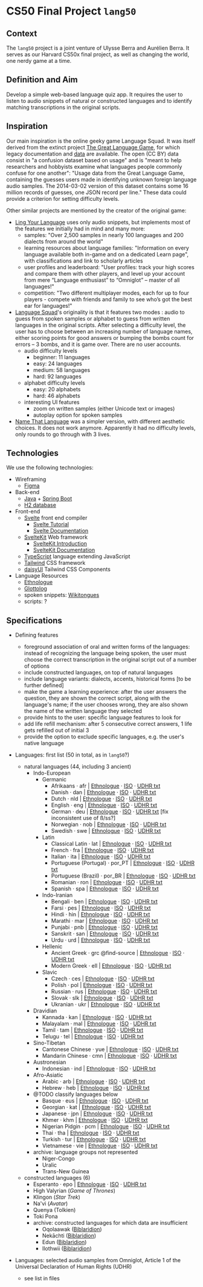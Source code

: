 # CS50 Final Project `lang50`

## Context

The `lang50` project is a joint venture of Ulysse Berra and Aurélien Berra. It serves as our Harvard CS50x final project, as well as changing the world, one nerdy game at a time.

## Definition and Aim

Develop a simple web-based language quiz app. It requires the user to listen to audio snippets of natural or constructed languages and to identify matching transcriptions in the original scripts.

## Inspiration

Our main inspiration is the online geeky game Language Squad. It was itself derived from the extinct project [The Great Language Game](https://greatlanguagegame.com/), for which legacy documentation and [data](https://lars.yencken.org/datasets/great-language-game/) are available. The open (CC BY) data consist in "a confusion dataset based on usage" and is "meant to help researchers and hobbyists examine what languages people commonly confuse for one another": "Usage data from the Great Language Game, containing the guesses users made in identifying unknown foreign language audio samples. The 2014-03-02 version of this dataset contains some 16 million records of guesses, one JSON record per line." These data could provide a criterion for setting difficulty levels.

Other similar projects are mentioned by the creator of the original game:

* [Ling Your Language](https://lingyourlanguage.com/) uses only audio snippets, but implements most of the features we initially had in mind and many more:
    * samples: "Over 2,500 samples in nearly 100 languages and 200 dialects from around the world"
    * learning resources about language families: "Information on every language available both in-game and on a dedicated Learn page", with classifications and link to scholarly articles
    * user profiles and leaderboard: "User profiles: track your high scores and compare them with other players, and level up your account from mere “Language enthusiast” to “Omniglot” – master of all languages!"
    * competition: "Two different multiplayer modes, each for up to four players - compete with friends and family to see who’s got the best ear for languages!"
* [Language Squad](https://www.languagesquad.com/)'s originality is that it features two modes : audio to guess from spoken samples or alphabet to guess from written languages in the original scripts. After selecting a difficulty level, the user has to choose between an increasing number of language names, either scoring points for good answers or bumping the bombs count for errors – 3 bombs, and it is game over. There are no user accounts.
    * audio difficulty levels
        * beginner: 11 languages
        * easy: 24 languages
        * medium: 58 languages
        * hard: 92 languages
    * alphabet difficulty levels
        * easy: 20 alphabets
        * hard: 46 alphabets
    * interesting UI features
        * zoom on written samples (either Unicode text or images)
        * autoplay option for spoken samples
* [Name That Language](https://namethatlanguage.org/) was a simpler version, with different aesthetic choices. It does not work anymore. Apparently it had no difficulty levels, only rounds to go through with 3 lives.

## Technologies

We use the following technologies:

* Wireframing
    * [Figma](https://www.figma.com/)
* Back-end
    * [Java](https://www.java.com/) + [Spring Boot](https://spring.io/)
    * [H2 database](http://h2database.com/)
* Front-end
    * [Svelte](https://svelte.dev/) front end compiler
        * [Svelte Tutorial](https://svelte.dev/tutorial/)
        * [Svelte Documentation](https://svelte.dev/docs)
    * [SvelteKit](https://kit.svelte.dev/) Web framework
        * [SvelteKit Introduction](https://learn.svelte.dev/tutorial/introducing-sveltekit)
        * [SvelteKit Documentation](https://kit.svelte.dev/docs/introduction)
    * [TypeScript](https://www.typescriptlang.org/) language extending JavaScript
    * [Tailwind](https://tailwindcss.com/) CSS framework
    * [daisyUI](https://daisyui.com/) Tailwind CSS Components
* Language Resources
    * [Ethnologue](https://www.ethnologue.com/)
    * [Glottolog](https://glottolog.org/)
    * spoken snippets: [Wikitongues](https://wikitongues.org/)
    * scripts: ?

## Specifications

* Defining features
    * foreground association of oral and written forms of the languages: instead of recognizing the language being spoken, the user must choose the correct transcription in the original script out of a number of options
    * include constructed languages, on top of natural languages
    * include language variants: dialects, accents, historical forms [to be further defined]
    * make the game a learning experience: after the user answers the question, they are shown the correct script, along with the language's name; if the user chooses wrong, they are also shown the name of the written language they selected
    * provide hints to the user: specific language features to look for
    * add life refill mechanism: after 5 consecutive correct answers, 1 life gets refilled out of initial 3
    * provide the option to exclude specific languages, e.g. the user's native language

* Languages: first list (50 in total, as in `lang50`?)
    * natural languages (44, including 3 ancient)
        * Indo-European
            * Germanic
                * Afrikaans · afr | [Ethnologue](http://www.ethnologue.com/language/afr/) · [ISO](http://https//iso639-3.sil.org/code/afr) · [UDHR txt](https://unicode.org/udhr/d/udhr_afr.txt)
                * Danish · dan | [Ethnologue](http://www.ethnologue.com/language/dan/) · [ISO](http://https//iso639-3.sil.org/code/dan) · [UDHR txt](https://unicode.org/udhr/d/udhr_dan.txt)
                * Dutch · nld | [Ethnologue](http://www.ethnologue.com/language/nld/) · [ISO](http://https//iso639-3.sil.org/code/nld) · [UDHR txt](https://unicode.org/udhr/d/udhr_nld.txt)
                * English · eng | [Ethnologue](http://www.ethnologue.com/language/eng/) · [ISO](http://https//iso639-3.sil.org/code/eng) · [UDHR txt](https://unicode.org/udhr/d/udhr_eng.txt)
                * German · deu | [Ethnologue](http://www.ethnologue.com/language/deu/) · [ISO](http://https//iso639-3.sil.org/code/deu) · [UDHR txt](https://unicode.org/udhr/d/udhr_deu_1996.txt) [fix inconsistent use of ß/ss?]
                * Norwegian · nob | [Ethnologue](http://www.ethnologue.com/language/nob/) · [ISO](http://https//iso639-3.sil.org/code/nob) · [UDHR txt](https://unicode.org/udhr/d/udhr_nob.txt)
                * Swedish · swe | [Ethnologue](http://www.ethnologue.com/language/swe/) · [ISO](http://https//iso639-3.sil.org/code/swe) · [UDHR txt](https://unicode.org/udhr/d/udhr_swe.txt)
            * Latin
                * Classical Latin · lat | [Ethnologue](http://www.ethnologue.com/language/lat/) · [ISO](http://https//iso639-3.sil.org/code/lat) · [UDHR txt](https://unicode.org/udhr/d/udhr_lat.txt)
                * French · fra | [Ethnologue](http://www.ethnologue.com/language/fra/) · [ISO](http://https//iso639-3.sil.org/code/fra) · [UDHR txt](https://unicode.org/udhr/d/udhr_fra.txt)
                * Italian · ita | [Ethnologue](http://www.ethnologue.com/language/ita/) · [ISO](http://https//iso639-3.sil.org/code/ita) · [UDHR txt](https://unicode.org/udhr/d/udhr_ita.txt)
                * Portuguese (Portugal) · por_PT | [Ethnologue](http://www.ethnologue.com/language/por/) · [ISO](http://https//iso639-3.sil.org/code/por) · [UDHR txt](https://unicode.org/udhr/d/udhr_por_PT.txt)
                * Portuguese (Brazil) · por_BR | [Ethnologue](http://www.ethnologue.com/language/por/) · [ISO](http://https//iso639-3.sil.org/code/por) · [UDHR txt](https://unicode.org/udhr/d/udhr_por_BR.txt)
                * Romanian · ron | [Ethnologue](http://www.ethnologue.com/language/ron/) · [ISO](http://https//iso639-3.sil.org/code/ron) · [UDHR txt](https://unicode.org/udhr/d/udhr_ron_2006.txt)
                * Spanish · spa | [Ethnologue](http://www.ethnologue.com/language/spa/) · [ISO](http://https//iso639-3.sil.org/code/spa) · [UDHR txt](https://unicode.org/udhr/d/udhr_spa.txt)
            * Indo-Iranian
                * Bengali · ben | [Ethnologue](http://www.ethnologue.com/language/ben/) · [ISO](http://https//iso639-3.sil.org/code/ben) · [UDHR txt](https://unicode.org/udhr/d/udhr_ben.txt)
                * Farsi · pes | [Ethnologue](http://www.ethnologue.com/language/pes/) · [ISO](http://https//iso639-3.sil.org/code/pes) · [UDHR txt](https://unicode.org/udhr/d/udhr_pes_1.txt)
                * Hindi · hin | [Ethnologue](http://www.ethnologue.com/language/hin/) · [ISO](http://https//iso639-3.sil.org/code/hin) · [UDHR txt](https://unicode.org/udhr/d/udhr_hin.txt)
                * Marathi · mar | [Ethnologue](http://www.ethnologue.com/language/mar/) · [ISO](http://https//iso639-3.sil.org/code/mar) · [UDHR txt](https://unicode.org/udhr/d/udhr_mar.txt)
                * Punjabi · pnb | [Ethnologue](http://www.ethnologue.com/language/pnb/) · [ISO](http://https//iso639-3.sil.org/code/pnb) · [UDHR txt](https://unicode.org/udhr/d/udhr_pnb.txt)
                * Sanskrit · san | [Ethnologue](http://www.ethnologue.com/language/san/) · [ISO](http://https//iso639-3.sil.org/code/san) · [UDHR txt](https://unicode.org/udhr/d/udhr_san.txt)
                * Urdu · urd | [Ethnologue](http://www.ethnologue.com/language/urd/) · [ISO](http://https//iso639-3.sil.org/code/urd) · [UDHR txt](https://unicode.org/udhr/d/udhr_urd.txt)
            * Hellenic
                * Ancient Greek · grc @find-source | [Ethnologue](http://www.ethnologue.com/language/grc/) · [ISO](http://https//iso639-3.sil.org/code/grc) · [UDHR txt](https://unicode.org/udhr/d/udhr_grc.txt)
                * Modern Greek · ell | [Ethnologue](http://www.ethnologue.com/language/ell/) · [ISO](http://https//iso639-3.sil.org/code/ell) · [UDHR txt](https://unicode.org/udhr/d/udhr_ell_monotonic.txt)
            * Slavic
                * Czech · ces | [Ethnologue](http://www.ethnologue.com/language/ces/) · [ISO](http://https//iso639-3.sil.org/code/ces) · [UDHR txt](https://unicode.org/udhr/d/udhr_ces.txt)
                * Polish · pol | [Ethnologue](http://www.ethnologue.com/language/pol/) · [ISO](http://https//iso639-3.sil.org/code/pol) · [UDHR txt](https://unicode.org/udhr/d/udhr_pol.txt)
                * Russian · rus | [Ethnologue](http://www.ethnologue.com/language/rus/) · [ISO](http://https//iso639-3.sil.org/code/rus) · [UDHR txt](https://unicode.org/udhr/d/udhr_rus.txt)
                * Slovak · slk | [Ethnologue](http://www.ethnologue.com/language/slk/) · [ISO](http://https//iso639-3.sil.org/code/slk) · [UDHR txt](https://unicode.org/udhr/d/udhr_slk.txt)
                * Ukranian · ukr | [Ethnologue](http://www.ethnologue.com/language/ukr/) · [ISO](http://https//iso639-3.sil.org/code/ukr) · [UDHR txt](https://unicode.org/udhr/d/udhr_ukr.txt)
        * Dravidian
            * Kannada · kan | [Ethnologue](http://www.ethnologue.com/language/kan/) · [ISO](http://https//iso639-3.sil.org/code/kan) · [UDHR txt](https://unicode.org/udhr/d/udhr_kan.txt)
            * Malayalam · mal | [Ethnologue](http://www.ethnologue.com/language/mal/) · [ISO](http://https//iso639-3.sil.org/code/mal) · [UDHR txt](https://unicode.org/udhr/d/udhr_mal.txt)
            * Tamil · tam | [Ethnologue](http://www.ethnologue.com/language/tam/) · [ISO](http://https//iso639-3.sil.org/code/tam) · [UDHR txt](https://unicode.org/udhr/d/udhr_tam.txt)
            * Telugu · tel | [Ethnologue](http://www.ethnologue.com/language/tel/) · [ISO](http://https//iso639-3.sil.org/code/tel) · [UDHR txt](https://unicode.org/udhr/d/udhr_tel.txt)
        * Sino-Tibetan
            * Cantonese Chinese · yue | [Ethnologue](http://www.ethnologue.com/language/yue/) · [ISO](http://https//iso639-3.sil.org/code/yue) · [UDHR txt](https://unicode.org/udhr/d/udhr_yue.txt)
            * Mandarin Chinese · cmn | [Ethnologue](http://www.ethnologue.com/language/cmn/) · [ISO](http://https//iso639-3.sil.org/code/cmn) · [UDHR txt](https://unicode.org/udhr/d/udhr_cmn_hant.txt)
        * Austronesian
            * Indonesian · ind | [Ethnologue](http://www.ethnologue.com/language/ind/) · [ISO](http://https//iso639-3.sil.org/code/ind) · [UDHR txt](https://unicode.org/udhr/d/udhr_ind.txt)
        * Afro-Asiatic
            * Arabic · arb | [Ethnologue](http://www.ethnologue.com/language/arb/) · [ISO](http://https//iso639-3.sil.org/code/arb) · [UDHR txt](https://unicode.org/udhr/d/udhr_arb.txt)
            * Hebrew · heb | [Ethnologue](http://www.ethnologue.com/language/heb/) · [ISO](http://https//iso639-3.sil.org/code/heb) · [UDHR txt](https://unicode.org/udhr/d/udhr_heb.txt)
        * @TODO classify languages below
            * Basque · eus | [Ethnologue](http://www.ethnologue.com/language/eus/) · [ISO](http://https//iso639-3.sil.org/code/eus) · [UDHR txt](https://unicode.org/udhr/d/udhr_eus.txt)
            * Georgian · kat | [Ethnologue](http://www.ethnologue.com/language/kat/) · [ISO](http://https//iso639-3.sil.org/code/kat) · [UDHR txt](https://unicode.org/udhr/d/udhr_kat.txt)
            * Japanese · jpn | [Ethnologue](http://www.ethnologue.com/language/jpn/) · [ISO](http://https//iso639-3.sil.org/code/jpn) · [UDHR txt](https://unicode.org/udhr/d/udhr_jpn.txt)
            * Khmer · khm | [Ethnologue](http://www.ethnologue.com/language/khm/) · [ISO](http://https//iso639-3.sil.org/code/khm) · [UDHR txt](https://unicode.org/udhr/d/udhr_khm.txt)
            * Nigerian Pidgin · pcm | [Ethnologue](http://www.ethnologue.com/language/pcm/) · [ISO](http://https//iso639-3.sil.org/code/pcm) · [UDHR txt](https://unicode.org/udhr/d/udhr_pcm.txt)
            * Thai · tha | [Ethnologue](http://www.ethnologue.com/language/tha/) · [ISO](http://https//iso639-3.sil.org/code/tha) · [UDHR txt](https://unicode.org/udhr/d/udhr_tha.txt)
            * Turkish · tur | [Ethnologue](http://www.ethnologue.com/language/tur/) · [ISO](http://https//iso639-3.sil.org/code/tur) · [UDHR txt](https://unicode.org/udhr/d/udhr_tur.txt)
            * Vietnamese · vie | [Ethnologue](http://www.ethnologue.com/language/vie/) · [ISO](http://https//iso639-3.sil.org/code/vie) · [UDHR txt](https://unicode.org/udhr/d/udhr_vie.txt)
        * archive: language groups not represented
            * Niger-Congo
            * Uralic
            * Trans-New Guinea
    * constructed languages (6)
        * Esperanto · epo | [Ethnologue](http://www.ethnologue.com/language/epo/) · [ISO](http://https//iso639-3.sil.org/code/epo) · [UDHR txt](https://unicode.org/udhr/d/udhr_epo.txt)
        * High Valyrian (_Game of Thrones_)
        * Klingon (_Star Trek_)
        * Na'vi (_Avatar_)
        * Quenya (Tolkien)
        * Toki Pona
        * archive: constructed languages for which data are insufficient
            * Oqolaawak ([Biblaridion](https://www.youtube.com/channel/UCMjTcpv56G_W0FRIdPHBn4A))
            * Nekāchti ([Biblaridion](https://www.youtube.com/channel/UCMjTcpv56G_W0FRIdPHBn4A))
            * Edun ([Biblaridion](https://www.youtube.com/channel/UCMjTcpv56G_W0FRIdPHBn4A))
            * Ilothwii ([Biblaridion](https://www.youtube.com/channel/UCMjTcpv56G_W0FRIdPHBn4A))

* Languages: selected audio samples from Omniglot, Article 1 of the Universal Declaration of Human Rights (UDHR)
    * see list in files
